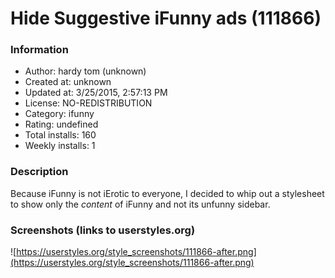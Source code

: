 # Hide Suggestive iFunny ads (111866)

### Information
- Author: hardy tom (unknown)
- Created at: unknown
- Updated at: 3/25/2015, 2:57:13 PM
- License: NO-REDISTRIBUTION
- Category: ifunny
- Rating: undefined
- Total installs: 160
- Weekly installs: 1


### Description
Because iFunny is not iErotic to everyone, I decided to whip out a stylesheet to show only the <i>content</i> of iFunny and not its unfunny sidebar.


### Screenshots (links to userstyles.org)
![https://userstyles.org/style_screenshots/111866-after.png](https://userstyles.org/style_screenshots/111866-after.png)



